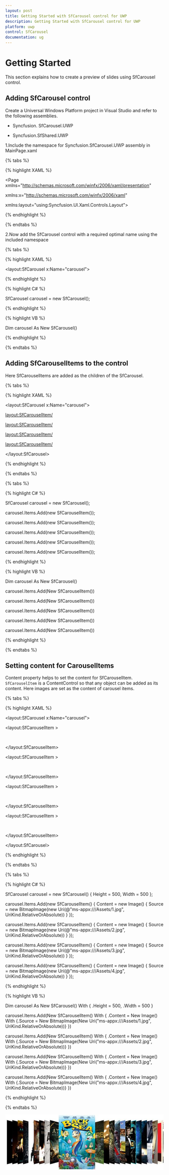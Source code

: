 ```yaml
---
layout: post
title: Getting Started with SfCarousel control for UWP 
description: Getting Started with SfCarousel control for UWP
platform: uwp
control: SfCarousel
documentation: ug
---
```


# Getting Started

This section explains how to create a preview of slides using SfCarousel control.

## Adding SfCarousel control

Create a Universal Windows Platform project in Visual Studio and refer to the following assemblies.

* Syncfusion. SfCarousel.UWP

* Syncfusion.SfShared.UWP

1.Include the namespace for Syncfusion.SfCarousel.UWP assembly in MainPage.xaml

{% tabs %}

{% highlight XAML %}
 
<Page xmlns="http://schemas.microsoft.com/winfx/2006/xaml/presentation"

xmlns:x="http://schemas.microsoft.com/winfx/2006/xaml"

xmlns:layout="using:Syncfusion.UI.Xaml.Controls.Layout">

{% endhighlight %}

{% endtabs %}

2.Now add the SfCarousel control with a required optimal name using the included namespace

{% tabs %}

{% highlight XAML %}

<layout:SfCarousel x:Name="carousel">

{% endhighlight %}

{% highlight C# %}

SfCarousel carousel = new SfCarousel();

{% endhighlight %}

{% highlight VB %}

Dim carousel As New SfCarousel()

{% endhighlight %}

{% endtabs %}

## Adding SfCarouselItems to the control

Here SfCarouselItems are added as the children of the SfCarousel.

{% tabs %}

{% highlight XAML %}

<layout:SfCarousel x:Name="carousel">

<layout:SfCarouselItem/>

<layout:SfCarouselItem/>

<layout:SfCarouselItem/>

<layout:SfCarouselItem/>

</layout:SfCarousel>

{% endhighlight %}

{% endtabs %}

{% tabs %}

{% highlight C# %}

SfCarousel carousel = new SfCarousel();

carousel.Items.Add(new SfCarouselItem());

carousel.Items.Add(new SfCarouselItem());

carousel.Items.Add(new SfCarouselItem());

carousel.Items.Add(new SfCarouselItem());

carousel.Items.Add(new SfCarouselItem());

{% endhighlight %}

{% highlight VB %}

Dim carousel As New SfCarousel()

carousel.Items.Add(New SfCarouselItem())

carousel.Items.Add(New SfCarouselItem())

carousel.Items.Add(New SfCarouselItem())

carousel.Items.Add(New SfCarouselItem())

carousel.Items.Add(New SfCarouselItem())

{% endhighlight %}

{% endtabs %}

## Setting content for CarouselItems

Content property helps to set the content for SfCarouselItem. `SfCarouselItem` is a ContentControl so that any object can be added as its content. Here images are set as the content of carousel items.

{% tabs %}

{% highlight XAML %}

<layout:SfCarousel x:Name="carousel">

<layout:SfCarouselItem >

<Image Source="Assets/1.jpg" Stretch="Uniform"/>

</layout:SfCarouselItem>

<layout:SfCarouselItem >

<Image Source="Assets/2.jpg" Stretch="Uniform"/>

</layout:SfCarouselItem>

<layout:SfCarouselItem >

<Image Source="Assets/3.jpg" Stretch="Uniform"/>

</layout:SfCarouselItem>

<layout:SfCarouselItem >

<Image Source="Assets/4.jpg" Stretch="Uniform"/>

</layout:SfCarouselItem>

</layout:SfCarousel>

{% endhighlight %}

{% endtabs %}

{% tabs %}

{% highlight C# %}

SfCarousel carousel = new SfCarousel() { Height = 500, Width = 500 };

carousel.Items.Add(new SfCarouselItem() { Content = new Image() { Source = new BitmapImage(new Uri(@"ms-appx:///Assets/1.jpg", UriKind.RelativeOrAbsolute)) } });

carousel.Items.Add(new SfCarouselItem() { Content = new Image() { Source = new BitmapImage(new Uri(@"ms-appx:///Assets/2.jpg", UriKind.RelativeOrAbsolute)) } });

carousel.Items.Add(new SfCarouselItem() { Content = new Image() { Source = new BitmapImage(new Uri(@"ms-appx:///Assets/3.jpg", UriKind.RelativeOrAbsolute)) } });

carousel.Items.Add(new SfCarouselItem() { Content = new Image() { Source = new BitmapImage(new Uri(@"ms-appx:///Assets/4.jpg", UriKind.RelativeOrAbsolute)) } });

{% endhighlight %}

{% highlight VB %}

Dim carousel As New SfCarousel() With {
	.Height = 500,
	.Width = 500
}

carousel.Items.Add(New SfCarouselItem() With {
	.Content = New Image() With {.Source = New BitmapImage(New Uri("ms-appx:///Assets/1.jpg", UriKind.RelativeOrAbsolute))}
})

carousel.Items.Add(New SfCarouselItem() With {
	.Content = New Image() With {.Source = New BitmapImage(New Uri("ms-appx:///Assets/2.jpg", UriKind.RelativeOrAbsolute))}
})

carousel.Items.Add(New SfCarouselItem() With {
	.Content = New Image() With {.Source = New BitmapImage(New Uri("ms-appx:///Assets/3.jpg", UriKind.RelativeOrAbsolute))}
})

carousel.Items.Add(New SfCarouselItem() With {
	.Content = New Image() With {.Source = New BitmapImage(New Uri("ms-appx:///Assets/4.jpg", UriKind.RelativeOrAbsolute))}
})


{% endhighlight %}

{% endtabs %}

![](SfCarousel-images/SfCarousel-img1.jpeg)